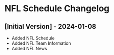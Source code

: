# NFL Schedule Changelog

## [Initial Version] - 2024-01-08

- Added NFL Schedule
- Added NFL Team Information
- Added NFL News
